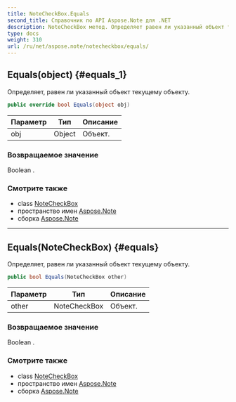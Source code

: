 ```yaml
---
title: NoteCheckBox.Equals
second_title: Справочник по API Aspose.Note для .NET
description: NoteCheckBox метод. Определяет равен ли указанный объект текущему объекту.
type: docs
weight: 310
url: /ru/net/aspose.note/notecheckbox/equals/
---
```

## Equals(object) {#equals_1}

Определяет, равен ли указанный объект текущему объекту.

```csharp
public override bool Equals(object obj)
```

| Параметр | Тип | Описание |
| --- | --- | --- |
| obj | Object | Объект. |

### Возвращаемое значение

Boolean .

### Смотрите также

* class [NoteCheckBox](../)
* пространство имен [Aspose.Note](../../notecheckbox/)
* сборка [Aspose.Note](../../../)

---

## Equals(NoteCheckBox) {#equals}

Определяет, равен ли указанный объект текущему объекту.

```csharp
public bool Equals(NoteCheckBox other)
```

| Параметр | Тип | Описание |
| --- | --- | --- |
| other | NoteCheckBox | Объект. |

### Возвращаемое значение

Boolean .

### Смотрите также

* class [NoteCheckBox](../)
* пространство имен [Aspose.Note](../../notecheckbox/)
* сборка [Aspose.Note](../../../)



